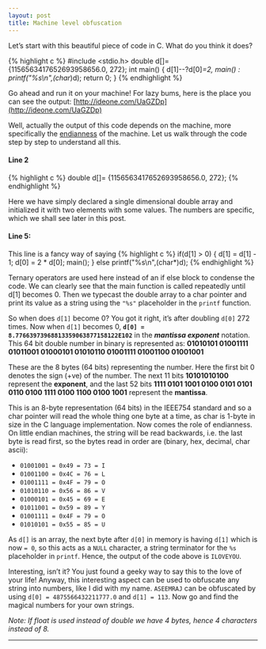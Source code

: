 ```yaml
---
layout: post
title: Machine level obfuscation
---
```


Let’s start with this beautiful piece of code in C. What do you think it does?

{% highlight c %}
#include <stdio.h>
double d[]= {1156563417652693958656.0, 272};
int main()
{
    d[1]--?d[0]*=2, main() : printf("%s\n",(char*)d);
    return 0;
}
{% endhighlight %}

Go ahead and run it on your machine! For lazy bums, here is the place you can see the output: [http://ideone.com/UaGZDp](http://ideone.com/UaGZDp)

Well, actually the output of this code depends on the machine, more specifically the [endianness](http://en.wikipedia.org/wiki/Endianness) of the machine. Let us walk through the code step by step to understand all this.

#### Line 2
{% highlight c %}
double d[]= {1156563417652693958656.0, 272};
{% endhighlight %}

Here we have simply declared a single dimensional double array and initialized it with two elements with some values. The numbers are specific, which we shall see later in this post.

#### Line 5:
This line is a fancy way of saying
{% highlight c %}
if(d[1] > 0)
{
    d[1] = d[1] - 1;
    d[0] = 2 * d[0];
    main();
}
else
    printf("%s\n",(char*)d);
{% endhighlight %}

Ternary operators are used here instead of an if else block to condense the code. We can clearly see that the main function is called repeatedly until d[1] becomes 0. Then we typecast the double array to a char pointer and print its value as a string using the `"%s"` placeholder in the `printf` function.

So when does `d[1]` become 0? You got it right, it’s after doubling `d[0]` 272 times. Now when `d[1]` becomes 0, **`d[0] = 8.77663973968813359063877158122E102`** in the *__mantissa exponent__* notation. This 64 bit double number in binary is represented as:
**01010101 01001111 01011001 01000101 01010110 01001111 01001100 01001001**

These are the 8 bytes (64 bits) representing the number. Here the first bit 0 denotes the sign (+ve) of the number. The next 11 bits **10101010100** represent the **exponent**, and the last 52 bits **1111 0101 1001 0100 0101 0101 0110 0100 1111 0100 1100 0100 1001** represent the **mantissa**.

This is an 8-byte representation (64 bits) in the IEEE754 standard and so a char pointer will read the whole thing one byte at a time, as char is 1-byte in size in the C language implementation. Now comes the role of endianness. On little endian machines, the string will be read backwards, i.e. the last byte is read first, so the bytes read in order are (binary, hex, decimal, char ascii):

- `01001001 = 0x49 = 73 = I`
- `01001100 = 0x4C = 76 = L`
- `01001111 = 0x4F = 79 = O`
- `01010110 = 0x56 = 86 = V`
- `01000101 = 0x45 = 69 = E`
- `01011001 = 0x59 = 89 = Y`
- `01001111 = 0x4F = 79 = O`
- `01010101 = 0x55 = 85 = U`

As `d[]` is an array, the next byte after `d[0]` in memory is having `d[1]` which is now `= 0`, so this acts as a `NULL` character, a string terminator for the `%s` placeholder in `printf`. Hence, the output of the code above is `ILOVEYOU`.

Interesting, isn’t it? You just found a geeky way to say this to the love of your life! Anyway, this interesting aspect can be used to obfuscate any string into numbers, like I did with my name. `ASEEMRAJ` can be obfuscated by using `d[0] = 4875566432211777.0` and `d[1] = 113`. Now go and find the magical numbers for your own strings.

*Note: If float is used instead of double we have 4 bytes, hence 4 characters instead of 8.*

---
